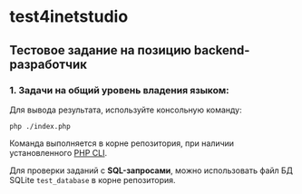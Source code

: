 # test4inetstudio

## Тестовое задание на позицию backend-разработчик

### 1. Задачи на общий уровень владения языком:

Для вывода результата, используйте консольную команду:

```
php ./index.php
```

Команда выполняется в корне репозитория, при наличии установленного <a href="https://www.php.net/manual/ru/features.commandline.usage.php">PHP CLI</a>.

Для проверки заданий с **SQL-запросами**, можно использовать файл БД SQLite ``test_database`` в корне репозитория.
